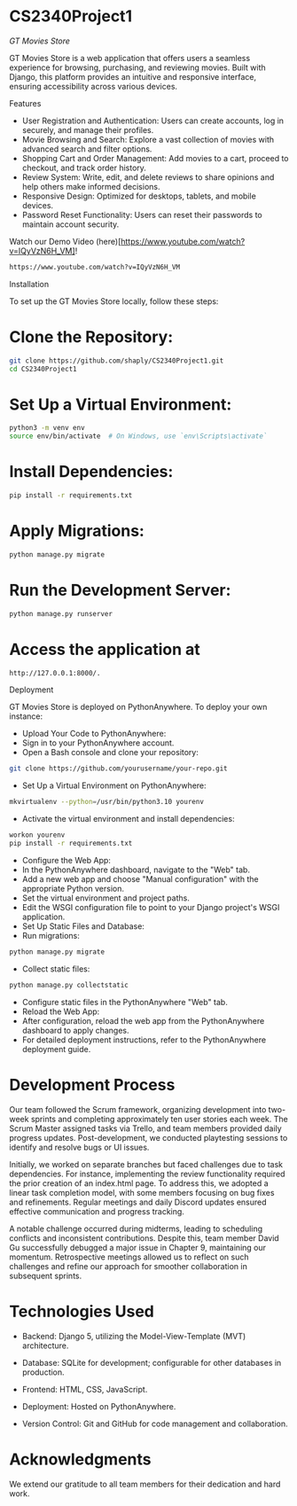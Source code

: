 # CS2340Project1
*GT Movies Store*

GT Movies Store is a web application that offers users a seamless experience for browsing, purchasing, and reviewing movies. Built with Django, this platform provides an intuitive and responsive interface, ensuring accessibility across various devices.

Features
* User Registration and Authentication: Users can create accounts, log in securely, and manage their profiles.
* Movie Browsing and Search: Explore a vast collection of movies with advanced search and filter options.
* Shopping Cart and Order Management: Add movies to a cart, proceed to checkout, and track order history.
* Review System: Write, edit, and delete reviews to share opinions and help others make informed decisions.
* Responsive Design: Optimized for desktops, tablets, and mobile devices.
* Password Reset Functionality: Users can reset their passwords to maintain account security.

Watch our Demo Video (here)[https://www.youtube.com/watch?v=IQyVzN6H_VM]!
```bash
https://www.youtube.com/watch?v=IQyVzN6H_VM
```

Installation

To set up the GT Movies Store locally, follow these steps:

# Clone the Repository:
```bash
git clone https://github.com/shaply/CS2340Project1.git
cd CS2340Project1
```

# Set Up a Virtual Environment:
```bash
python3 -m venv env
source env/bin/activate  # On Windows, use `env\Scripts\activate`
```

# Install Dependencies:
```bash
pip install -r requirements.txt
```

# Apply Migrations:
```bash
python manage.py migrate
```

# Run the Development Server:
```bash
python manage.py runserver
```

# Access the application at 
```bash
http://127.0.0.1:8000/.
```
Deployment

GT Movies Store is deployed on PythonAnywhere. To deploy your own instance:

* Upload Your Code to PythonAnywhere:
* Sign in to your PythonAnywhere account.
* Open a Bash console and clone your repository:
```bash
git clone https://github.com/yourusername/your-repo.git
```
* Set Up a Virtual Environment on PythonAnywhere:
```bash
mkvirtualenv --python=/usr/bin/python3.10 yourenv
```
* Activate the virtual environment and install dependencies:
```bash
workon yourenv
pip install -r requirements.txt
```
* Configure the Web App:
* In the PythonAnywhere dashboard, navigate to the "Web" tab.
* Add a new web app and choose "Manual configuration" with the appropriate Python version.
* Set the virtual environment and project paths.
* Edit the WSGI configuration file to point to your Django project's WSGI application.
* Set Up Static Files and Database:
* Run migrations:
```bash
python manage.py migrate
```
* Collect static files:
```bash
python manage.py collectstatic
```
* Configure static files in the PythonAnywhere "Web" tab.
* Reload the Web App:
* After configuration, reload the web app from the PythonAnywhere dashboard to apply changes.
* For detailed deployment instructions, refer to the PythonAnywhere deployment guide.

# Development Process

Our team followed the Scrum framework, organizing development into two-week sprints and completing approximately ten user stories each week. The Scrum Master assigned tasks via Trello, and team members provided daily progress updates. Post-development, we conducted playtesting sessions to identify and resolve bugs or UI issues.

Initially, we worked on separate branches but faced challenges due to task dependencies. For instance, implementing the review functionality required the prior creation of an index.html page. To address this, we adopted a linear task completion model, with some members focusing on bug fixes and refinements. Regular meetings and daily Discord updates ensured effective communication and progress tracking.

A notable challenge occurred during midterms, leading to scheduling conflicts and inconsistent contributions. Despite this, team member David Gu successfully debugged a major issue in Chapter 9, maintaining our momentum. Retrospective meetings allowed us to reflect on such challenges and refine our approach for smoother collaboration in subsequent sprints.

# Technologies Used

* Backend: Django 5, utilizing the Model-View-Template (MVT) architecture.

* Database: SQLite for development; configurable for other databases in production.

* Frontend: HTML, CSS, JavaScript.

* Deployment: Hosted on PythonAnywhere.

* Version Control: Git and GitHub for code management and collaboration.


# Acknowledgments

We extend our gratitude to all team members for their dedication and hard work. 
